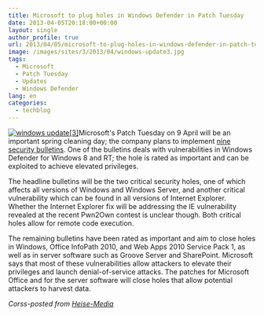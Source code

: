```yaml
---
title: Microsoft to plug holes in Windows Defender in Patch Tuesday
date: 2013-04-05T20:18:00+00:00
layout: single
author_profile: true
url: 2013/04/05/microsoft-to-plug-holes-in-windows-defender-in-patch-tuesday/
image: /images/sites/3/2013/04/windows-update3.jpg
tags:
  - Microsoft
  - Patch Tuesday
  - Updates
  - Windows Defender
lang: en
categories: 
  - techblog
---
```

[![windows update[3]](/images/2013/04/windows-update3.jpg)](/images/2013/04/windows-update3.jpg)Microsoft's Patch Tuesday on 9 April will be an important spring cleaning day; the company plans to implement [nine security bulletins](http://technet.microsoft.com/en-us/security/bulletin/ms13-apr). One of the bulletins deals with vulnerabilities in Windows Defender for Windows 8 and RT; the hole is rated as important and can be exploited to achieve elevated privileges.

The headline bulletins will be the two critical security holes, one of which affects all versions of Windows and Windows Server, and another critical vulnerability which can be found in all versions of Internet Explorer. Whether the Internet Explorer fix will be addressing the IE vulnerability revealed at the recent Pwn2Own contest is unclear though. Both critical holes allow for remote code execution.

The remaining bulletins have been rated as important and aim to close holes in Windows, Office InfoPath 2010, and Web Apps 2010 Service Pack 1, as well as in server software such as Groove Server and SharePoint. Microsoft says that most of these vulnerabilities allow attackers to elevate their privileges and launch denial-of-service attacks. The patches for Microsoft Office and for the server software will close holes that allow potential attackers to harvest data.

_Corss-posted from [Heise-Media](http://h-online.com/-1835839)_